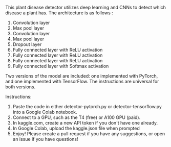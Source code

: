 This plant disease detector utilizes deep learning and CNNs to detect which disease a plant has. The architecture is as follows : 

  1. Convolution layer 
  2. Max pool layer 
  3. Convolution layer 
  4. Max pool layer  
  5. Dropout layer 
  6. Fully connected layer with ReLU activation
  7. Fully connected layer with ReLU activation
  8. Fully connected layer with ReLU activation
  9. Fully connected layer with Softmax activation

Two versions of the model are included: one implemented with PyTorch, and one implemented with TensorFlow. The instructions are universal for both versions.

Instructions: 

1. Paste the code in either detector-pytorch.py or detector-tensorflow.py into a Google Colab notebook.
2. Connect to a GPU, such as the T4 (free) or A100 GPU (paid).
3. In kaggle.com, create a new API token if you don't have one already.
4. In Google Colab, upload the kaggle.json file when prompted
5. Enjoy! Please create a pull request if you have any suggestions, or open an issue if you have questions!
